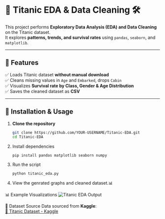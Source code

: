 # 🚢 Titanic EDA & Data Cleaning 🛠️  

This project performs **Exploratory Data Analysis (EDA) and Data Cleaning** on the Titanic dataset.  
It explores **patterns, trends, and survival rates** using `pandas`, `seaborn`, and `matplotlib`.

---

## 📌 Features
✅ Loads Titanic dataset **without manual download**  
✅ Cleans missing values in `Age` and `Embarked`, drops `Cabin`  
✅ Visualizes **Survival rate by Class, Gender & Age Distribution**  
✅ Saves the cleaned dataset as **CSV**  

---

## 🔧 Installation & Usage
1. **Clone the repository**  
   ```bash
   git clone https://github.com/YOUR-USERNAME/Titanic-EDA.git
   cd Titanic-EDA
2. Install dependencies
   ```
   pip install pandas matplotlib seaborn numpy
3. Run the script
   ```
   python titanic_eda.py
4. View the genrated graphs and cleaned dataset.📊

📊 Example Visualizations
![Titanic EDA Output](data-visualization.png)

📁 Dataset Source
Data sourced from **Kaggle**:  
[🔗 Titanic Dataset - Kaggle](https://www.kaggle.com/c/titanic/data)
